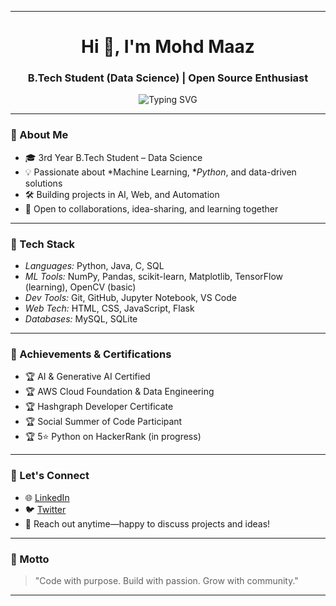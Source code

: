 
---
<h1 align="center">Hi 👋, I'm Mohd Maaz</h1>
<h3 align="center">B.Tech Student (Data Science) | Open Source Enthusiast</h3>

<p align="center">
  <img src="https://readme-typing-svg.herokuapp.com?font=Fira+Code&duration=3000&pause=1000&color=00F7FF&center=true&vCenter=true&width=500&lines=Passionate+about+Data+Science+%7C+Building+Tools+and+Projects;Constant+Learner+and+Python+Coder;Let%27s+innovate+and+collaborate+together!" alt="Typing SVG" />
</p>

---

### 🚀 About Me

- 🎓 3rd Year B.Tech Student – Data Science  
- 💡 Passionate about *Machine Learning, **Python*, and data-driven solutions  
- 🛠 Building projects in AI, Web, and Automation  
- 💬 Open to collaborations, idea-sharing, and learning together  

---

### 🔧 Tech Stack

- *Languages:* Python, Java, C, SQL  
- *ML Tools:* NumPy, Pandas, scikit-learn, Matplotlib, TensorFlow (learning), OpenCV (basic)  
- *Dev Tools:* Git, GitHub, Jupyter Notebook, VS Code  
- *Web Tech:* HTML, CSS, JavaScript, Flask  
- *Databases:* MySQL, SQLite  

---

### 🎯 Achievements & Certifications

- 🏆 AI & Generative AI Certified  
- 🏆 AWS Cloud Foundation & Data Engineering  
- 🏆 Hashgraph Developer Certificate  
- 🏆 Social Summer of Code Participant  
- 🏆 5⭐ Python on HackerRank (in progress)  

---

### 🤝 Let's Connect

- 🌐 [LinkedIn](https://linkedin.com/in/mohammed-maaz)  
- 🐦 [Twitter](https://x.com/MMaaz38363?t=Ro-d8KNqiINRteAzjucCXA&s=09)  
- 📩 Reach out anytime—happy to discuss projects and ideas!

---

### 💬 Motto

> "Code with purpose. Build with passion. Grow with community."


---
